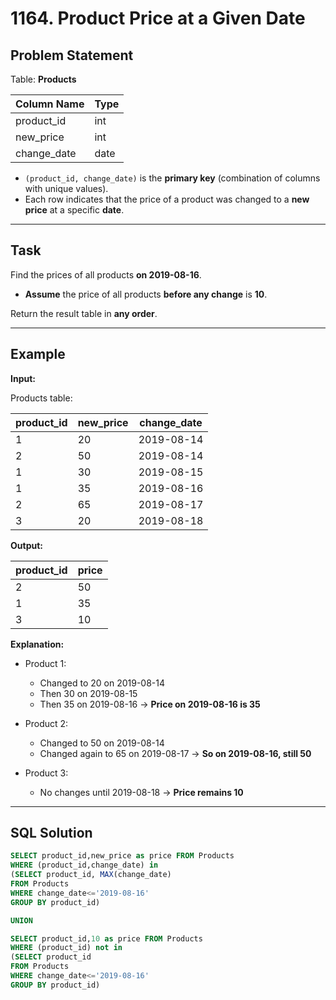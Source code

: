 # 1164. Product Price at a Given Date

## Problem Statement

Table: **Products**

| Column Name | Type    |
|-------------|---------|
| product_id  | int     |
| new_price   | int     |
| change_date | date    |

- `(product_id, change_date)` is the **primary key** (combination of columns with unique values).
- Each row indicates that the price of a product was changed to a **new price** at a specific **date**.

---

## Task

Find the prices of all products **on 2019-08-16**.
- **Assume** the price of all products **before any change** is **10**.

Return the result table in **any order**.

---

## Example

**Input:**

Products table:

| product_id | new_price | change_date |
|------------|-----------|-------------|
| 1          | 20        | 2019-08-14   |
| 2          | 50        | 2019-08-14   |
| 1          | 30        | 2019-08-15   |
| 1          | 35        | 2019-08-16   |
| 2          | 65        | 2019-08-17   |
| 3          | 20        | 2019-08-18   |

**Output:**

| product_id | price |
|------------|-------|
| 2          | 50    |
| 1          | 35    |
| 3          | 10    |

**Explanation:**

- Product 1:
  - Changed to 20 on 2019-08-14
  - Then 30 on 2019-08-15
  - Then 35 on 2019-08-16 → **Price on 2019-08-16 is 35**

- Product 2:
  - Changed to 50 on 2019-08-14
  - Changed again to 65 on 2019-08-17 → **So on 2019-08-16, still 50**

- Product 3:
  - No changes until 2019-08-18 → **Price remains 10**

---

## SQL Solution

```sql
SELECT product_id,new_price as price FROM Products
WHERE (product_id,change_date) in 
(SELECT product_id, MAX(change_date)
FROM Products
WHERE change_date<='2019-08-16'
GROUP BY product_id)

UNION

SELECT product_id,10 as price FROM Products
WHERE (product_id) not in 
(SELECT product_id
FROM Products
WHERE change_date<='2019-08-16'
GROUP BY product_id)
```
